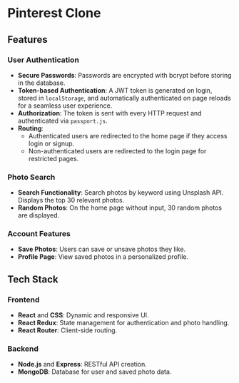 # Pinterest Clone
## Features

### User Authentication  
- **Secure Passwords**: Passwords are encrypted with bcrypt before storing in the database.  
- **Token-based Authentication**: A JWT token is generated on login, stored in `localStorage`, and automatically authenticated on page reloads for a seamless user experience.  
- **Authorization**: The token is sent with every HTTP request and authenticated via `passport.js`.  
- **Routing**:  
  - Authenticated users are redirected to the home page if they access login or signup.  
  - Non-authenticated users are redirected to the login page for restricted pages.

### Photo Search  
- **Search Functionality**: Search photos by keyword using Unsplash API. Displays the top 30 relevant photos.  
- **Random Photos**: On the home page without input, 30 random photos are displayed.  

### Account Features  
- **Save Photos**: Users can save or unsave photos they like.  
- **Profile Page**: View saved photos in a personalized profile.

## Tech Stack  

### Frontend  
- **React** and **CSS**: Dynamic and responsive UI.  
- **React Redux**: State management for authentication and photo handling.  
- **React Router**: Client-side routing.

### Backend  
- **Node.js** and **Express**: RESTful API creation.  
- **MongoDB**: Database for user and saved photo data.


